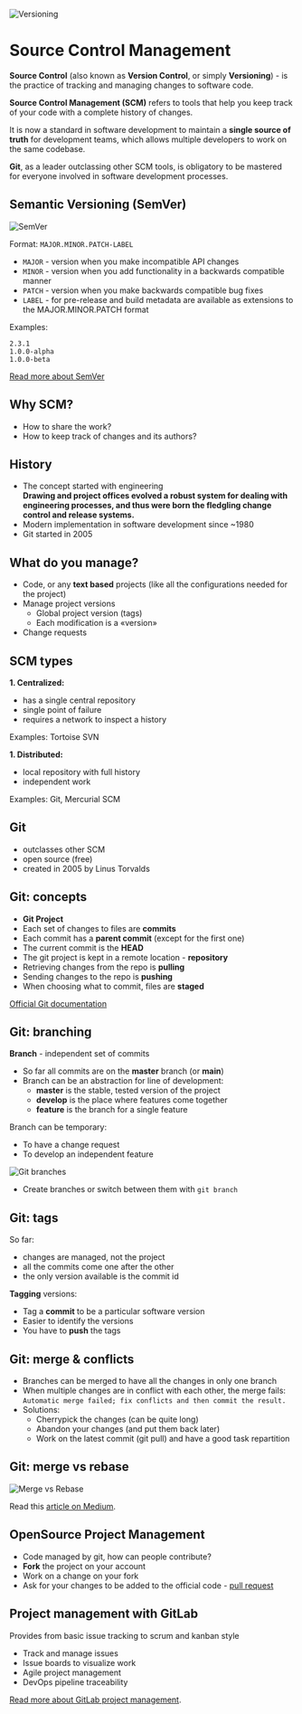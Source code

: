 
![Versioning](image/versioning.png)

# Source Control Management

 **Source Control** (also known as **Version Control**, or simply **Versioning**) - is the practice of tracking and managing changes to software code. 

**Source Control Management (SCM)** refers to tools that help you keep track of your code with a complete history of changes.

It is now a standard in software development to maintain a **single source of truth** for development teams, which allows multiple developers to work on the same codebase.

**Git**, as a leader outclassing other SCM tools, is obligatory to be mastered for everyone involved in software development processes.

## Semantic Versioning (SemVer)

![SemVer](image/semver.png)

Format: `MAJOR.MINOR.PATCH-LABEL`

- `MAJOR` - version when you make incompatible API changes
- `MINOR` - version when you add functionality in a backwards compatible manner
- `PATCH` - version when you make backwards compatible bug fixes
- `LABEL` - for pre-release and build metadata are available as extensions to the MAJOR.MINOR.PATCH format

Examples:

```
2.3.1
1.0.0-alpha
1.0.0-beta
```

[Read more about SemVer](https://semver.org/)

## Why SCM?

- How to share the work?
- How to keep track of changes and its authors?

## History

- The concept started with engineering   
  **Drawing and project offices evolved a robust system for dealing with engineering processes, and thus were born the fledgling change control and release systems.**
- Modern implementation in software development since ~1980
- Git started in 2005

## What do you manage?

- Code, or any **text based** projects (like all the configurations needed for the project)
- Manage project versions
  - Global project version (tags)
  - Each modification is a «version»
- Change requests

## SCM types

**1. Centralized:**

  - has a single central repository
  - single point of failure
  - requires a network to inspect a history
  
Examples: Tortoise SVN

**1. Distributed:**

  - local repository with full history
  - independent work

Examples: Git, Mercurial SCM

## Git

- outclasses other SCM
- open source (free)
- created in 2005 by Linus Torvalds

## Git: concepts

- **Git Project**
- Each set of changes to files are **commits**
- Each commit has a **parent commit** (except for the first one)
- The current commit is the **HEAD**
- The git project is kept in a remote location - **repository**
- Retrieving changes from the repo is **pulling**
- Sending changes to the repo is **pushing**
- When choosing what to commit, files are **staged**

[Official Git documentation](https://git-scm.com/doc)

## Git: branching

**Branch** - independent set of commits

- So far all commits are on the **master** branch (or **main**)
- Branch can be an abstraction for line of development:
  - **master** is the stable, tested version of the project
  - **develop** is the place where features come together
  - **feature** is the branch for a single feature

Branch can be temporary:
  - To have a change request
  - To develop an independent feature
    
![Git branches](image/git_branch.png)

- Create branches or switch between them with `git branch`

## Git: tags

So far:

- changes are managed, not the project
- all the commits come one after the other
- the only version available is the commit id

**Tagging** versions:

- Tag a **commit** to be a particular software version
- Easier to identify the versions
- You have to **push** the tags

## Git: merge & conflicts

- Branches can be merged to have all the changes in only one branch
- When multiple changes are in conflict with each other, the merge fails: `Automatic merge failed; fix conflicts and then commit the result.`
- Solutions:
  - Cherrypick the changes (can be quite long)
  - Abandon your changes (and put them back later)
  - Work on the latest commit (git pull) and have a good task repartition

## Git: merge vs rebase

![Merge vs Rebase](image/merge-vs-rebase.png)

Read this [article on Medium](https://medium.com/datadriveninvestor/git-rebase-vs-merge-cc5199edd77c).

## OpenSource Project Management

- Code managed by git, how can people contribute?
- **Fork** the project on your account
- Work on a change on your fork
- Ask for your changes to be added to the official code - [pull request](https://help.github.com/en/github/collaborating-with-issues-and-pull-requests/about-pull-requests)

## Project management with GitLab

Provides from basic issue tracking to scrum and kanban style

- Track and manage issues 
- Issue boards to visualize work
- Agile project management
- DevOps pipeline traceability

[Read more about GitLab project management](https://about.gitlab.com/solutions/project-management/).
